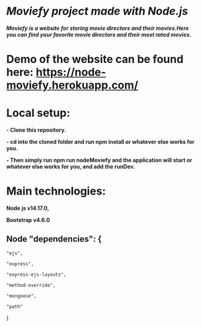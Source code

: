 # *Moviefy project made with Node.js*

***Moviefy is a website for storing movie directors and their movies.Here you can find your favorite movie directors and their most rated movies.*** 


# Demo of the website can be found here: https://node-moviefy.herokuapp.com/

# Local setup:

**- Clone this repository.**

**- cd into the cloned folder and run npm install or whatever else works for you.**

**- Then simply run npm run nodeMoviefy and the application will start or whatever else works for you, and add the runDev.**



# Main technologies:

**Node js v14.17.0,**

**Bootstrap v4.6.0**

## Node "dependencies": {

    "ejs",
	
    "express",
	
    "express-ejs-layouts",
	
    "method-override",
	
    "mongoose",
	
    "path"
}
